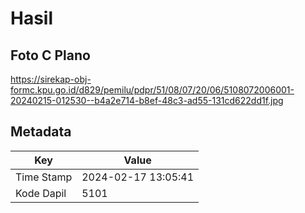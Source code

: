 # Hasil

## Foto C Plano

https://sirekap-obj-formc.kpu.go.id/d829/pemilu/pdpr/51/08/07/20/06/5108072006001-20240215-012530--b4a2e714-b8ef-48c3-ad55-131cd622dd1f.jpg


## Metadata

| Key        | Value               |
| ---------- | ------------------- |
| Time Stamp | 2024-02-17 13:05:41 |
| Kode Dapil | 5101                |



